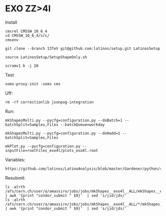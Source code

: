 EXO ZZ>4l
====

Install

    cmsrel CMSSW_10_6_4
    cd CMSSW_10_6_4/src/
    cmsenv
    
    git clone --branch 13TeV git@github.com:latinos/setup.git LatinosSetup
    
    source LatinosSetup/SetupShapeOnly.sh
    
    scramv1 b -j 20
    
    
Test

    voms-proxy-init -voms cms

    
    
Uff:

    rm -rf correctionlib jsonpog-integration
    
    
Run:
    
    
    mkShapesMulti.py --pycfg=configuration.py --doBatch=1 --batchSplit=Samples,Files --batchQueue=workday 

    mkShapesMulti.py --pycfg=configuration.py --doHadd=1 --batchSplit=Samples,Files

    mkPlot.py --pycfg=configuration.py --inputFile=rootFiles_exo4l/plots_exo4l.root



Variables:

    https://github.com/latinos/LatinoAnalysis/blob/master/Gardener/python/variables/ZWWVar.C
    


Resubmit:


    ls -alrth /afs/cern.ch/user/a/amassiro/jobs/jobs/mkShapes__exo4l__ALL/mkShapes__exo4l__*.jid | awk '{print "condor_submit " $9}'  | sed 's/jid/jds/'
    ls -alrth /afs/cern.ch/user/a/amassiro/jobs/jobs/mkShapes__exo4l__ALL/*/mkShapes__exo4l__*.jid | awk '{print "condor_submit " $9}'  | sed 's/jid/jds/'

